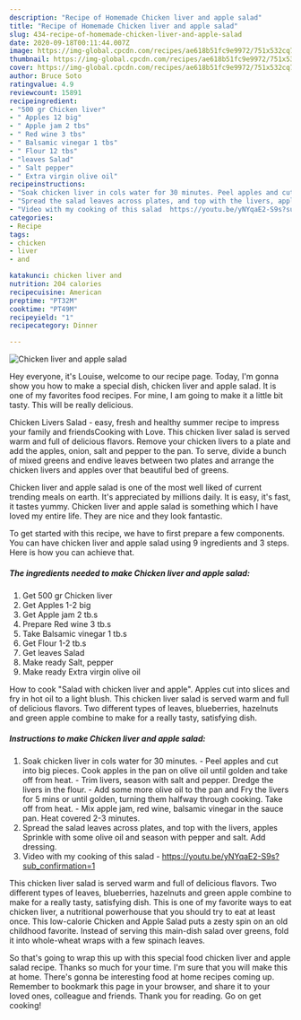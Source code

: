 ```yaml
---
description: "Recipe of Homemade Chicken liver and apple salad"
title: "Recipe of Homemade Chicken liver and apple salad"
slug: 434-recipe-of-homemade-chicken-liver-and-apple-salad
date: 2020-09-18T00:11:44.007Z
image: https://img-global.cpcdn.com/recipes/ae618b51fc9e9972/751x532cq70/chicken-liver-and-apple-salad-recipe-main-photo.jpg
thumbnail: https://img-global.cpcdn.com/recipes/ae618b51fc9e9972/751x532cq70/chicken-liver-and-apple-salad-recipe-main-photo.jpg
cover: https://img-global.cpcdn.com/recipes/ae618b51fc9e9972/751x532cq70/chicken-liver-and-apple-salad-recipe-main-photo.jpg
author: Bruce Soto
ratingvalue: 4.9
reviewcount: 15891
recipeingredient:
- "500 gr Chicken liver"
- " Apples 12 big"
- " Apple jam 2 tbs"
- " Red wine 3 tbs"
- " Balsamic vinegar 1 tbs"
- " Flour 12 tbs"
- "leaves Salad"
- " Salt pepper"
- " Extra virgin olive oil"
recipeinstructions:
- "Soak chicken liver in cols water for 30 minutes. Peel apples and cut into big pieces. Cook apples in the pan on olive oil until golden and take off from heat. Trim livers, season with salt and pepper. Dredge the livers in the flour. Add some more olive oil to the pan and Fry the livers for 5 mins or until golden, turning them halfway through cooking. Take off from heat. Mix apple jam, red wine, balsamic vinegar in the sauce pan. Heat covered 2-3 minutes."
- "Spread the salad leaves across plates, and top with the livers, apples Sprinkle with some olive oil and season with pepper and salt. Add dressing."
- "Video with my cooking of this salad  https://youtu.be/yNYqaE2-S9s?sub_confirmation=1"
categories:
- Recipe
tags:
- chicken
- liver
- and

katakunci: chicken liver and 
nutrition: 204 calories
recipecuisine: American
preptime: "PT32M"
cooktime: "PT49M"
recipeyield: "1"
recipecategory: Dinner

---
```



![Chicken liver and apple salad](https://img-global.cpcdn.com/recipes/ae618b51fc9e9972/751x532cq70/chicken-liver-and-apple-salad-recipe-main-photo.jpg)

Hey everyone, it's Louise, welcome to our recipe page. Today, I'm gonna show you how to make a special dish, chicken liver and apple salad. It is one of my favorites food recipes. For mine, I am going to make it a little bit tasty. This will be really delicious.

Chicken Livers Salad - easy, fresh and healthy summer recipe to impress your family and friendsCooking with Love. This chicken liver salad is served warm and full of delicious flavors. Remove your chicken livers to a plate and add the apples, onion, salt and pepper to the pan. To serve, divide a bunch of mixed greens and endive leaves between two plates and arrange the chicken livers and apples over that beautiful bed of greens.

Chicken liver and apple salad is one of the most well liked of current trending meals on earth. It's appreciated by millions daily. It is easy, it's fast, it tastes yummy. Chicken liver and apple salad is something which I have loved my entire life. They are nice and they look fantastic.


To get started with this recipe, we have to first prepare a few components. You can have chicken liver and apple salad using 9 ingredients and 3 steps. Here is how you can achieve that.

<!--inarticleads1-->

##### The ingredients needed to make Chicken liver and apple salad:

1. Get 500 gr Chicken liver
1. Get  Apples 1-2 big
1. Get  Apple jam 2 tb.s
1. Prepare  Red wine 3 tb.s
1. Take  Balsamic vinegar 1 tb.s
1. Get  Flour 1-2 tb.s
1. Get leaves Salad
1. Make ready  Salt, pepper
1. Make ready  Extra virgin olive oil


How to cook &#34;Salad with chicken liver and apple&#34;. Apples cut into slices and fry in hot oil to a light blush. This chicken liver salad is served warm and full of delicious flavors. Two different types of leaves, blueberries, hazelnuts and green apple combine to make for a really tasty, satisfying dish. 

<!--inarticleads2-->

##### Instructions to make Chicken liver and apple salad:

1. Soak chicken liver in cols water for 30 minutes. - Peel apples and cut into big pieces. Cook apples in the pan on olive oil until golden and take off from heat. - Trim livers, season with salt and pepper. Dredge the livers in the flour. - Add some more olive oil to the pan and Fry the livers for 5 mins or until golden, turning them halfway through cooking. Take off from heat. - Mix apple jam, red wine, balsamic vinegar in the sauce pan. Heat covered 2-3 minutes.
1. Spread the salad leaves across plates, and top with the livers, apples Sprinkle with some olive oil and season with pepper and salt. Add dressing.
1. Video with my cooking of this salad  - https://youtu.be/yNYqaE2-S9s?sub_confirmation=1


This chicken liver salad is served warm and full of delicious flavors. Two different types of leaves, blueberries, hazelnuts and green apple combine to make for a really tasty, satisfying dish. This is one of my favorite ways to eat chicken liver, a nutritional powerhouse that you should try to eat at least once. This low-calorie Chicken and Apple Salad puts a zesty spin on an old childhood favorite. Instead of serving this main-dish salad over greens, fold it into whole-wheat wraps with a few spinach leaves. 

So that's going to wrap this up with this special food chicken liver and apple salad recipe. Thanks so much for your time. I'm sure that you will make this at home. There's gonna be interesting food at home recipes coming up. Remember to bookmark this page in your browser, and share it to your loved ones, colleague and friends. Thank you for reading. Go on get cooking!
